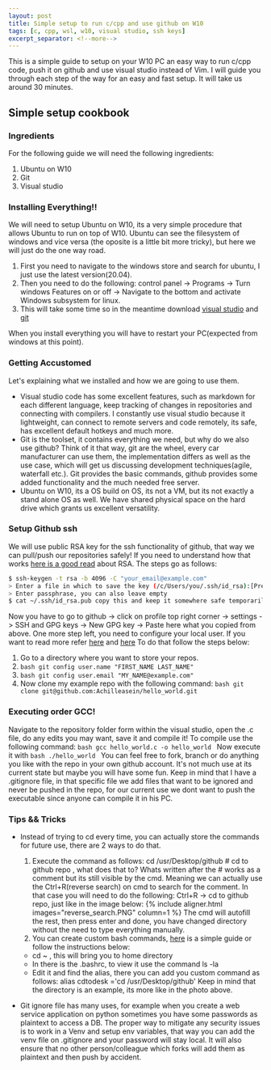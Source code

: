 ```yaml
---
layout: post
title: Simple setup to run c/cpp and use github on W10
tags: [c, cpp, wsl, w10, visual studio, ssh keys]
excerpt_separator: <!--more-->
---
```


This is a simple guide to setup on your W10 PC an easy way to run c/cpp code, push it on github and use visual studio instead of Vim.
I will guide you through each step of the way for an easy and fast setup. It will take us around 30 minutes.
<!--more-->

## Simple setup cookbook

### Ingredients

For the following guide we will need the following ingredients:

 1. Ubuntu on W10
 2. Git
 3. Visual studio

### Installing Everything!!

We will need to setup Ubuntu on W10, its a very simple procedure that allows Ubuntu to run on top of W10.
Ubuntu can see the filesystem of windows and vice versa (the oposite is a little bit more tricky), but here we will just do the one way road.
  1. First you need to navigate to the windows store and search for ubuntu, I just use the latest version(20.04).
  2. Then you need to do the following: control panel -> Programs -> Turn windows Features on or off -> Navigate to the bottom and activate Windows subsystem for linux.
  3. This will take some time so in the meantime download [visual studio](https://code.visualstudio.com/) and [git](https://git-scm.com/downloads)

When you install everything you will have to restart your PC(expected from windows at this point).

### Getting Accustomed

Let's explaining what we installed and how we are going to use them.
- Visual studio code has some excellent features, such as markdown for each different language, keep tracking of changes in repositories and connecting with compilers.
  I constantly use visual studio because it lightweight, can connect to remote servers and code remotely, its safe, has excellent default hotkeys and much more.
- Git is the toolset, it contains everything we need, but why do we also use github? Think of it that way, git are the wheel, every car manufacturer can use them, the implementation differs as well as the use case, which will get us discussing development techniques(agile, waterfall etc.). Git provides the basic commands, github provides some added functionality and the much needed free server.
- Ubuntu on W10, its a OS build on OS, its not a VM, but its not exactly a stand alone OS as well. We have shared physical space on the hard drive which grants us excellent versatility.

### Setup Github ssh

We will use public RSA key for the ssh functionality of github, that way we can pull/push our repositories safely!
If you need to understand how that works [here is a good read](https://en.wikipedia.org/wiki/RSA_(cryptosystem)#:~:text=An%20RSA%20user%20creates%20and,who%20knows%20the%20prime%20numbers.&text=Breaking%20RSA%20encryption%20is%20known%20as%20the%20RSA%20problem.) about RSA.
The steps go as follows:
   ```bash
   $ ssh-keygen -t rsa -b 4096 -C "your_email@example.com"
   > Enter a file in which to save the key (/c/Users/you/.ssh/id_rsa):[Press enter] (Enter for default)
   > Enter passphrase, you can also leave empty
   $ cat ~/.ssh/id_rsa.pub copy this and keep it somewhere safe temporarily
   ```
Now you have to go to github -> click on profile top right corner -> settings -> SSH and GPG keys -> New GPG key -> Paste here what you copied from above.
One more step left, you need to configure your local user. If you want to read more refer [here](https://git-scm.com/book/en/v2/Git-on-the-Server-Generating-Your-SSH-Public-Key) and [here](https://askubuntu.com/questions/1097038/how-do-i-setup-ssh-key-based-authentication-for-github-by-using-ssh-config-fi)
To do that follow the steps below:
1. Go to a directory where you want to store your repos.
2. ```bash git config user.name "FIRST_NAME LAST_NAME" ```
3. ```bash git config user.email "MY_NAME@example.com" ```
4. Now clone my example repo with the following command:  ```bash git clone git@github.com:Achilleasein/hello_world.git ```

### Executing order GCC!

Navigate to the repository folder form within the visual studio, open the .c file, do any edits you may want, save it and compile it!
To compile use the following command: ```bash gcc hello_world.c -o hello_world ```
Now execute it with ```bash ./hello_world ```
You can feel free to fork, branch or do anything you like with the repo in your own github account. It's not much use at its current state but maybe you will have some fun.
Keep in mind that I have a .gitignore file, in that specific file we add files that want to be ignored and never be pushed in the repo, for our current use we dont want to push the executable since anyone can compile it in his PC.

### Tips && Tricks
- Instead of trying to cd every time, you can actually store the commands for future use, there are 2 ways to do that.
    1. Execute the command as follows: cd /usr/Desktop/github # cd to github repo , what does that to? Whats written after the # works as a comment but its still visible by the cmd. Meaning we can actually use the Ctrl+R(reverse search) on cmd to search for the comment. In that case you will need to do the following: Ctrl+R -> cd to github repo, just like in the image below:
    {% include aligner.html images="reverse_search.PNG" column=1 %}
    The cmd will autofill the rest, then press enter and done, you have changed directory without the need to type everything manually.
    2. You can create custom bash commands, [here](https://dev.to/mollynem/4-simple-steps-for-custom-bash-commands-4c58) is a simple guide or follow the instructions below:

     - cd ~ , this will bring you to home directory
     - In there is the .bashrc, to view it use the command ls -la
     - Edit it and find the alias, there you can add you custom command as follows: alias cdtodesk ='cd /usr/Desktop/github'
  Keep in mind that the directory is an example, its more like in the photo above. 

- Git ignore file has many uses, for example when you create a web service application on python sometimes you have some passwords as plaintext to access a DB. 
  The proper way to mitigate any security issues is to work in a Venv and setup env variables, that way you can add the venv file on .gitignore and your password will stay local. 
  It will also ensure that no other person/colleague which forks will add them as plaintext and then push by accident.